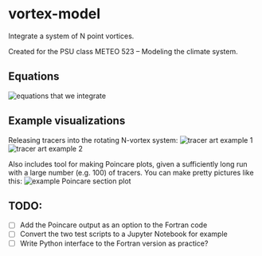 # vortex-model

Integrate a system of N point vortices. 

Created for the PSU class METEO 523 – Modeling the climate system.

## Equations

![equations that we integrate](N-vortex_evolution_equations.png)

## Example visualizations

Releasing tracers into the rotating N-vortex system:
![tracer art example 1](./examples/tracer_art_1.jpg)
![tracer art example 2](./examples/tracer_art_2.png)

Also includes tool for making Poincare plots, given a sufficiently long run with a large number (e.g. 100) of tracers. You can make pretty pictures like this:
![example Poincare section plot](./examples/ps_theta60deg.png)

## TODO:

* [ ] Add the Poincare output as an option to the Fortran code 
* [ ] Convert the two test scripts to a Jupyter Notebook for example
* [ ] Write Python interface to the Fortran version as practice?
